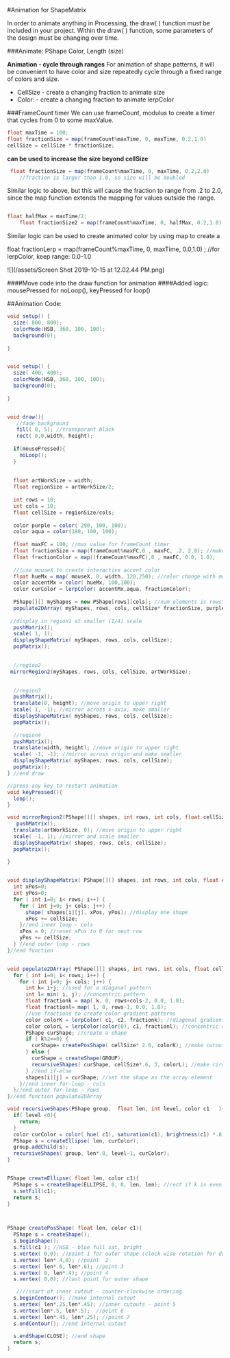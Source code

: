 #Animation for ShapeMatrix

In order to animate anything in Processing, the draw( ) function must be included in your project.  Within the draw( ) function, some parameters of the design must be changing over time.

###Animate: PShape Color, Length (size)

**Animation - cycle through ranges**
For animation of shape patterns, it will be convenient to have color and size repeatedly cycle through a fixed range of colors and size. 

- CellSize - create a changing fraction to animate size 
- Color: - create a changing fraction to animate lerpColor

###FrameCount timer
We can use frameCount, modulus to create a timer that cycles from 0 to some maxValue.

```java
float maxTime = 100;
float fractionSize = map(frameCount%maxTime, 0, maxTime, 0.2,1.0)
cellSize = cellSize * fractionSize;
```
**can be used to increase the size beyond cellSize**

```java
 float fractionSize = map(frameCount%maxTime, 0, maxTime, 0.2,2.0) 
    //fraction is larger than 1.0, so size will be doubled
```
Similar logic to above, but this will cause the fraction to range from .2 to 2.0, since the map function extends the mapping for values outside the range. 

```java

float halfMax = maxTime/2;
    float fractionSize2 = map(frameCount%maxTime, 0, halfMax, 0.2,1.0)
```

Similar logic can be used to create animated color by using map to create a 

float fractionLerp = map(frameCount%maxTime, 0, maxTime, 0.0,1.0) ;  //for lerpColor, keep range: 0.0-1.0


![](/assets/Screen Shot 2019-10-15 at 12.02.44 PM.png)


####Move code into the draw function for animation
####Added logic: mousePressed for noLoop(), keyPressed for loop()

##Animation Code:

```java
void setup() {
  size( 800, 800);
  colorMode(HSB, 360, 100, 100);
  background(0);
  
}


void setup() {
  size( 400, 400);
  colorMode(HSB, 360, 100, 100);
  background(0);
  
}


void draw(){
   //fade background 
   fill( 0, 5); //transparant black
   rect( 0,0,width, height);
  
  if(mousePressed){
    noLoop();
  }
  
  
  float artWorkSize = width;
  float regionSize = artWorkSize/2;
  
  int rows = 10;
  int cols = 10;
  float cellSize = regionSize/cols;
  
  color purple = color( 290, 100, 100);
  color aqua = color(180, 100, 100);
  
  float maxFC = 100; //max value for frameCount timer
  float fractionSize = map(frameCount%maxFC,0 , maxFC, .2, 2.0); //makes larger 
  float fractionColor = map((frameCount%maxFC),0 , maxFC, 0.0, 1.0);
  
  ///use mouseX to create interactive accent color
  float hueMx = map( mouseX, 0, width, 120,250); //color change with mouseX movement
  color accentMx = color( hueMx, 100,100);
  color curColor = lerpColor( accentMx,aqua, fractionColor);
 
  PShape[][] myShapes = new PShape[rows][cols]; //num elements is rows*cols
  populate2DArray( myShapes, rows, cols, cellSize* fractionSize, purple, curColor);
 
 //display in region1 at smaller (1/4) scale
  pushMatrix();
  scale( 1, 1);
  displayShapeMatrix( myShapes, rows, cols, cellSize);
  popMatrix();
  

  //region2
 mirrorRegion2(myShapes, rows, cols, cellSize, artWorkSize);    
  

  //region3
  pushMatrix();
  translate(0, height); //move origin to upper right
  scale( 1, -1); //mirror across x-axix, make smaller
  displayShapeMatrix( myShapes, rows, cols, cellSize);
  popMatrix();
  
  //region4
  pushMatrix();
  translate(width, height); //move origin to upper right
  scale( -1, -1); //mirror across origin and make smaller
  displayShapeMatrix( myShapes, rows, cols, cellSize);
  popMatrix();
} //end draw

//press any key to restart animation
void keyPressed(){
  loop();
}

void mirrorRegion2(PShape[][] shapes, int rows, int cols, float cellSize, float artWorkSize  ){
   pushMatrix();
  translate(artWorkSize, 0); //move origin to upper right
  scale( -1, 1); //mirror and scale smaller 
  displayShapeMatrix( shapes, rows, cols, cellSize);
  popMatrix();
  
}


void displayShapeMatrix( PShape[][] shapes, int rows, int cols, float cellSize ) {
  int xPos=0;
  int yPos=0;
  for ( int i=0; i< rows; i++) {
    for ( int j=0; j< cols; j++) {
      shape( shapes[i][j], xPos, yPos); //display one shape
      xPos += cellSize;
    }//end inner loop - cols
    xPos = 0; //reset xPos to 0 for next row
    yPos += cellSize;
  } //end outer loop - rows
}//end function


void populate2DArray( PShape[][] shapes, int rows, int cols, float cellSize, color c1, color c2 ) {
  for ( int i=0; i< rows; i++) {
    for ( int j=0; j< cols; j++) {
      int k= i+j; //used for a diagonal pattern
      int l= min( i, j); //concentric pattern
      float fractionk = map( k, 0, rows+cols-2, 0.0, 1.0);
      float fractionl= map( l, 0, rows-1, 0.0, 1.0);
      //use fractions to create color gradient patterns
      color colorK = lerpColor( c1, c2, fractionk); //diagonal gradient
      color colorL = lerpColor(color(0), c1, fractionl); //concentric color
      PShape curShape; //create a shape
      if ( k%2==0) {
        curShape= createPosShape( cellSize* 2.0, colorK); //make cutout shape larger
      } else {
        curShape = createShape(GROUP);
        recursiveShapes( curShape, cellSize*.6, 3, colorL); //make circles smaller
      } //end if-else
      shapes[i][j] = curShape; //set the shape as the array element
    }//end inner for-loop - cols
  }//end outer for-loop - rows
}//end function populate2DArray

void recursiveShapes(PShape group,  float len, int level, color c1   ){
  if( level <0){
    return;
  }
  color curColor = color( hue( c1), saturation(c1), brightness(c1) *.8);
  PShape s = createEllipse( len, curColor);
  group.addChild(s);
  recursiveShapes( group, len*.8, level-1, curColor);
}


PShape createEllipse( float len, color c1){
  PShape s = createShape(ELLIPSE, 0, 0, len, len); //rect if k is even
  s.setFill(c1);
  return s;
}



PShape createPosShape( float len, color c1){
  PShape s = createShape();
  s.beginShape();
  s.fill(c1 ); //HSB - blue full sat, bright
  s.vertex( 0,0); //point 1 for outer shape (clock-wise rotation for drawing points)
  s.vertex( len*.4,0); //point  2
  s.vertex( len*.6, len*.6); //point 3
  s.vertex( 0, len*.4); //point 4
  s.vertex( 0,0); //last point for outer shape

   ////start of inner cutout - counter-clockwise ordering
  s.beginContour(); //make internal cutout 
  s.vertex( len*.25,len*.45); //inner cutouts - point 5
  s.vertex(len*.5, len*.5);  //point 6
  s.vertex( len*.45, len*.25); //point 7
  s.endContour(); //end internal cutout

  s.endShape(CLOSE); //end shape
  return s; 
}
```




